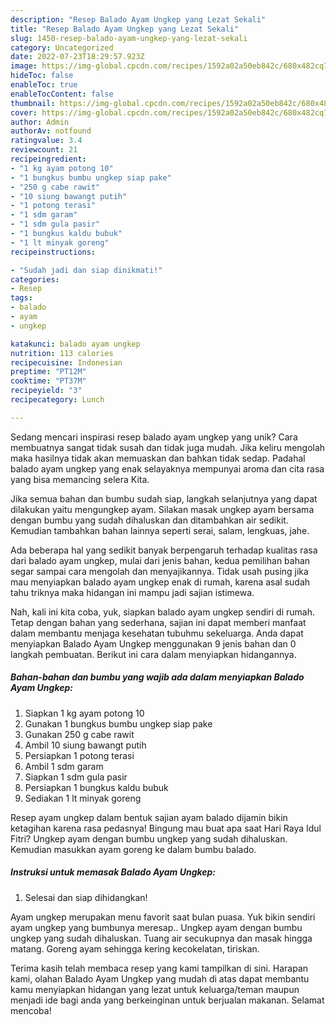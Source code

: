 ```yaml
---
description: "Resep Balado Ayam Ungkep yang Lezat Sekali"
title: "Resep Balado Ayam Ungkep yang Lezat Sekali"
slug: 1450-resep-balado-ayam-ungkep-yang-lezat-sekali
category: Uncategorized
date: 2022-07-23T18:29:57.923Z
image: https://img-global.cpcdn.com/recipes/1592a02a50eb842c/680x482cq70/balado-ayam-ungkep-foto-resep-utama.jpg
hideToc: false
enableToc: true
enableTocContent: false
thumbnail: https://img-global.cpcdn.com/recipes/1592a02a50eb842c/680x482cq70/balado-ayam-ungkep-foto-resep-utama.jpg
cover: https://img-global.cpcdn.com/recipes/1592a02a50eb842c/680x482cq70/balado-ayam-ungkep-foto-resep-utama.jpg
author: Admin
authorAv: notfound
ratingvalue: 3.4
reviewcount: 21
recipeingredient:
- "1 kg ayam potong 10"
- "1 bungkus bumbu ungkep siap pake"
- "250 g cabe rawit"
- "10 siung bawangt putih"
- "1 potong terasi"
- "1 sdm garam"
- "1 sdm gula pasir"
- "1 bungkus kaldu bubuk"
- "1 lt minyak goreng"
recipeinstructions:

- "Sudah jadi dan siap dinikmati!"
categories:
- Resep
tags:
- balado
- ayam
- ungkep

katakunci: balado ayam ungkep 
nutrition: 113 calories
recipecuisine: Indonesian
preptime: "PT12M"
cooktime: "PT37M"
recipeyield: "3"
recipecategory: Lunch

---
```





Sedang mencari inspirasi resep balado ayam ungkep yang unik? Cara membuatnya sangat tidak susah dan tidak juga mudah. Jika keliru mengolah maka hasilnya tidak akan memuaskan dan bahkan tidak sedap. Padahal balado ayam ungkep yang enak selayaknya mempunyai aroma dan cita rasa yang bisa memancing selera Kita.





Jika semua bahan dan bumbu sudah siap, langkah selanjutnya yang dapat dilakukan yaitu mengungkep ayam. Silakan masak ungkep ayam bersama dengan bumbu yang sudah dihaluskan dan ditambahkan air sedikit. Kemudian tambahkan bahan lainnya seperti serai, salam, lengkuas, jahe.

Ada beberapa hal yang sedikit banyak berpengaruh terhadap kualitas rasa dari balado ayam ungkep, mulai dari jenis bahan, kedua pemilihan bahan segar sampai cara mengolah dan menyajikannya. Tidak usah pusing jika mau menyiapkan balado ayam ungkep enak di rumah, karena asal sudah tahu triknya maka hidangan ini mampu jadi sajian istimewa.






Nah, kali ini kita coba, yuk, siapkan balado ayam ungkep sendiri di rumah. Tetap dengan bahan yang sederhana, sajian ini dapat memberi manfaat dalam membantu menjaga kesehatan tubuhmu sekeluarga. Anda dapat menyiapkan Balado Ayam Ungkep menggunakan 9 jenis bahan dan 0 langkah pembuatan. Berikut ini cara dalam menyiapkan hidangannya.

<!--inarticleads1-->

##### Bahan-bahan dan bumbu yang wajib ada dalam menyiapkan Balado Ayam Ungkep:

1. Siapkan 1 kg ayam potong 10
1. Gunakan 1 bungkus bumbu ungkep siap pake
1. Gunakan 250 g cabe rawit
1. Ambil 10 siung bawangt putih
1. Persiapkan 1 potong terasi
1. Ambil 1 sdm garam
1. Siapkan 1 sdm gula pasir
1. Persiapkan 1 bungkus kaldu bubuk
1. Sediakan 1 lt minyak goreng


Resep ayam ungkep dalam bentuk sajian ayam balado dijamin bikin ketagihan karena rasa pedasnya! Bingung mau buat apa saat Hari Raya Idul Fitri? Ungkep ayam dengan bumbu ungkep yang sudah dihaluskan. Kemudian masukkan ayam goreng ke dalam bumbu balado. 

<!--inarticleads2-->

##### Instruksi untuk memasak Balado Ayam Ungkep:


1. Selesai dan siap dihidangkan!

Ayam ungkep merupakan menu favorit saat bulan puasa. Yuk bikin sendiri ayam ungkep yang bumbunya meresap.. Ungkep ayam dengan bumbu ungkep yang sudah dihaluskan. Tuang air secukupnya dan masak hingga matang. Goreng ayam sehingga kering kecokelatan, tiriskan. 

Terima kasih telah membaca resep yang kami tampilkan di sini. Harapan kami, olahan Balado Ayam Ungkep yang mudah di atas dapat membantu kamu menyiapkan hidangan yang lezat untuk keluarga/teman maupun menjadi ide bagi anda yang berkeinginan untuk berjualan makanan. Selamat mencoba!
